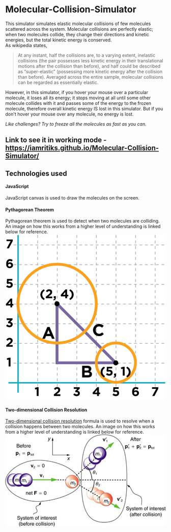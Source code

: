# Molecular-Collision-Simulator
This simulator simulates elastic molecular collisions of few molecules scattered across the system.
Molecular collisions are perfectly elastic; when two molecules collide, they change their directions and kinetic energies, but the total kinetic energy is conserved.  
As wikipedia states,
>At any instant, half the collisions are, to a varying extent, inelastic collisions (the pair possesses less kinetic energy in their translational motions after the collision than before), and half could be described as “super-elastic” (possessing more kinetic energy after the collision than before). Averaged across the entire sample, molecular collisions can be regarded as essentially elastic.  

However, in this simulator, if you hover your mouse over a particular molecule, it loses all its energy; it stops moving at all until some other molecule collides with it and passes some of the energy to the frozen molecule, therefore overall kinetic energy IS lost in this simulator. But if you don't hover your mouse over any molecule, no energy is lost.    

*Like challenges? Try to freeze all the molecules as fast as you can.*  


## Link to see it in working mode - https://iamritiks.github.io/Molecular-Collision-Simulator/

## Technologies used
#### JavaScript
  JavaScript canvas is used to draw the molecules on the screen.
#### Pythagorean Theorem
  Pythagorean theorem is used to detect when two molecules are colliding. An image on how this works from a higher level of understanding is linked below for reference.
  <img src="/img/Pythagorean Theorem.png" alt="Pythagorean Theorem for Collision Detection">
#### Two-dimensional Collision Resolution
  [Two-dimensional collision resolution](https://en.wikipedia.org/wiki/Elastic_collision#Two-dimensional_collision_with_two_moving_objects) formula is used to resolve when a collision happens between two molecules. An image on how this works from a higher level of understanding is linked below for reference.
  <img src="/img/Two Dimensional Collision with Two Moving Objects.jpg" alt="Two-dimensional Collision Resolution">
